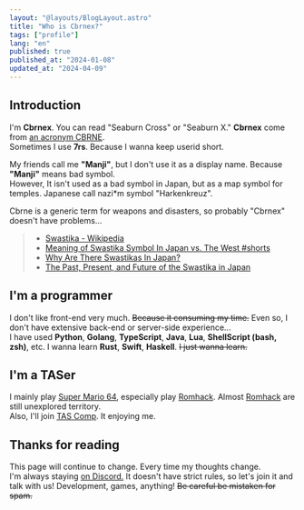 ```yaml
---
layout: "@layouts/BlogLayout.astro"
title: "Who is Cbrnex?"
tags: ["profile"]
lang: "en"
published: true
published_at: "2024-01-08"
updated_at: "2024-04-09"
---
```


[cbrne]: https://simple.wikipedia.org/wiki/CBRNE

## Introduction  

  I'm **Cbrnex**. You can read "Seaburn Cross" or "Seaburn X."
  **Cbrnex** come from [an acronym CBRNE][cbrne].  
  Sometimes I use **7rs**. Because I wanna keep userid short.  

  My friends call me **"Manji"**, but I don't use it as a display name.
  Because **"Manji"** means bad symbol.  
  However, It isn't used as a bad symbol in Japan, but as a map symbol for temples.
  Japanese call nazi*m symbol "Harkenkreuz".  

  Cbrne is a generic term for weapons and disasters, so probably "Cbrnex" doesn't have problems...  

  > - [Swastika - Wikipedia](https://simple.wikipedia.org/wiki/Swastika)  
  > - [Meaning of Swastika Symbol In Japan vs. The West #shorts](https://youtu.be/Di4pA8-gBY0)  
  > - [Why Are There Swastikas In Japan?](https://www.tofugu.com/japan/japanese-swastika/)  
  > - [The Past, Present, and Future of the Swastika in Japan](https://www.asianstudies.org/publications/eaa/archives/the-past-present-and-future-of-the-swastika-in-japan/)  

## I'm a programmer  

  I don't like front-end very much. ~~Because it consuming my time.~~
  Even so, I don't have extensive back-end or server-side experience...  
  I have used **Python**, **Golang**, **TypeScript**, **Java**, **Lua**, **ShellScript (bash, zsh)**, etc.
  I wanna learn **Rust**, **Swift**, **Haskell**. ~~I just wanna learn.~~  

[sm64]: https://ja.wikipedia.org/wiki/
[romhacking]: https://romhacking.com/
[tascomp]: https://discord.gg/yTnEgvY

## I'm a TASer  

  I mainly play [Super Mario 64][sm64], especially play [Romhack][romhacking].
  Almost [Romhack][romhacking] are still unexplored territory.  
  Also, I'll join [TAS Comp][tascomp]. It enjoying me.  

## Thanks for reading  

  This page will continue to change. Every time my thoughts change.  
  I'm  always staying [on Discord.](https://7rs.dev/d)
  It doesn't have strict rules, so let's join it and talk with us!
  Development, games, anything! ~~Be careful be mistaken for spam.~~  
